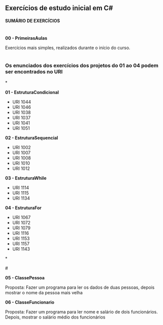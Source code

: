 ## Exercícios de estudo inicial em C#

#### **SUMÁRIO DE EXERCÍCIOS**

#

**00 - PrimeirasAulas**
<p>Exercícios mais simples, realizados durante o início do curso.</p>

#

### Os enunciados dos exercícios dos projetos do 01 ao 04 podem ser encontrados no URI
<p>*</p>

**01 - EstruturaCondicional**
- URI 1044
- URI 1046
- URI 1038
- URI 1037
- URI 1041
- URI 1051
  
**02 - EstruturaSequencial**
- URI 1002
- URI 1007
- URI 1008
- URI 1010
- URI 1012

**03 - EstruturaWhile**
- URI 1114
- URI 1115
- URI 1134

**04 - EstruturaFor**
- URI 1067
- URI 1072
- URI 1079
- URI 1116
- URI 1153
- URI 1157
- URI 1143

<p>*</p>
#

**05 - ClassePessoa**
<p>Proposta: Fazer um programa para ler os dados de duas pessoas, depois mostrar o nome da pessoa mais velha</p>

**06 - ClasseFuncionario**
<p>Proposta: Fazer um programa para ler nome e salário de dois funcionários. Depois, mostrar o salário médio dos funcionários</p>
